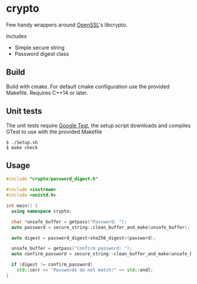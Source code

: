 crypto
======

Few handy wrappers around [OpenSSL](https://www.openssl.org/)'s libcrypto.

Includes

  * Simple secure string
  * Password digest class

Build
-----

Build with cmake. For default cmake configuration use the provided Makefile.
Requires C++14 or later.

Unit tests
----------

The unit tests require [Google Test](https://github.com/google/googletest), the
setup script downloads and compiles GTest to use with the provided Makefile

    $ ./Setup.sh
    $ make check

Usage
-----

```cpp
#include "crypto/password_digest.h"

#include <iostream>
#include <unistd.h>

int main() {
  using namespace crypto;

  char *unsafe_buffer = getpass("Password: ");
  auto password = secure_string::clean_buffer_and_make(unsafe_buffer);

  auto digest = password_digest<sha256_digest>(password);

  unsafe_buffer = getpass("Confirm password: ");
  auto confirm_password = secure_string::clean_buffer_and_make(unsafe_buffer);

  if (digest != confirm_password)
    std::cerr << "Passwords do not match!" << std::endl;
}
```
